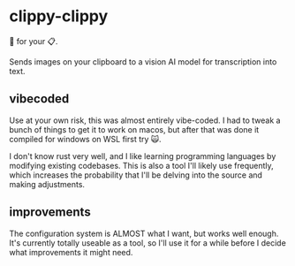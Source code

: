 # clippy-clippy

📎 for your 📋.

Sends images on your clipboard to a vision AI model for transcription into
text.

## vibecoded

Use at your own risk, this was almost entirely vibe-coded.
I had to tweak a bunch of things to get it to work on macos,
but after that was done it compiled for windows on WSL first try 🙀.

I don't know rust very well, and I like learning programming languages by
modifying existing codebases.
This is also a tool I'll likely use frequently,
which increases the probability that I'll be delving into the source and
making adjustments.

## improvements

The configuration system is ALMOST what I want, but works well enough.
It's currently totally useable as a tool,
so I'll use it for a while before I decide what improvements it might need.
